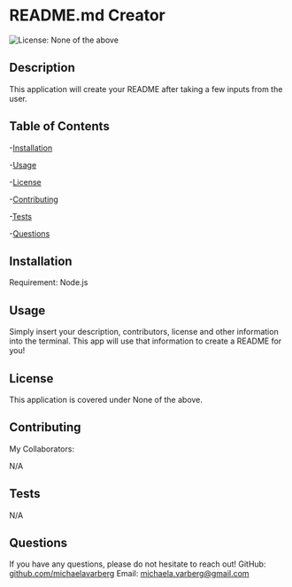 
  # README.md Creator
![License: None of the above]()
  ## Description
  
This application will create your README after taking a few inputs from the user.

  ## Table of Contents
  
  -[Installation](#installation)   

  -[Usage](#usage) 

  -[License](#license)  

  -[Contributing](#contributing)   

  -[Tests](#tests)   

  -[Questions](#questions)  
  
  
  ## Installation
  
  Requirement: Node.js

  ## Usage
    
Simply insert your description, contributors, license and other information into the terminal. This app will use that information to create a README for you!

  ## License
  
  This application is covered under None of the above.

  ## Contributing
  
  My Collaborators:

N/A

  ## Tests

N/A

  ## Questions

If you have any questions, please do not hesitate to reach out! 
GitHub: [github.com/michaelavarberg](https://github.com/michaelavarberg)
Email: [michaela.varberg@gmail.com](mailto:michaela.varberg@gmail.com)
